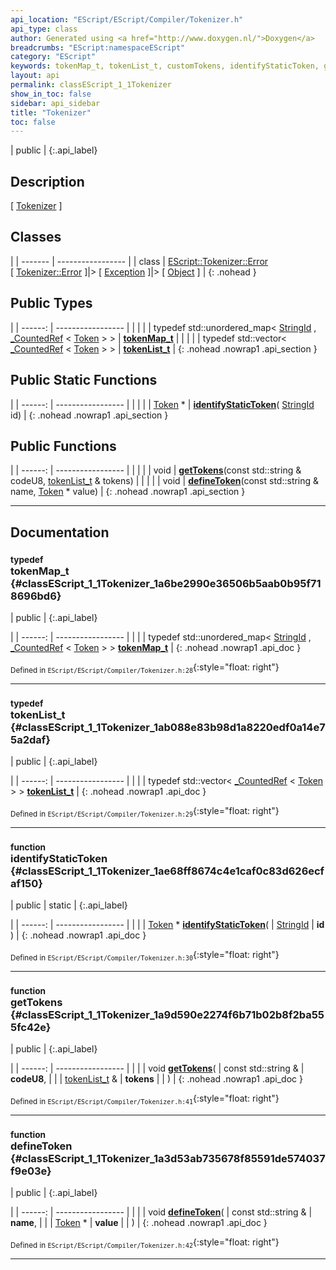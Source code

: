 ```yaml
---
api_location: "EScript/EScript/Compiler/Tokenizer.h"
api_type: class
author: Generated using <a href="http://www.doxygen.nl/">Doxygen</a>
breadcrumbs: "EScript:namespaceEScript"
category: "EScript"
keywords: tokenMap_t, tokenList_t, customTokens, identifyStaticToken, getTokens, defineToken, readNextToken, identifyToken, isNumber, isChar, isWhitechar, isOperator
layout: api
permalink: classEScript_1_1Tokenizer
show_in_toc: false
sidebar: api_sidebar
title: "Tokenizer"
toc: false
---
```


| public |
{:.api_label}

## Description

[ [Tokenizer](classEScript_1_1Tokenizer) ]



## Classes

|
| ------- | ----------------- |
| class | [EScript::Tokenizer::Error](classEScript_1_1Tokenizer_1_1Error) <br/> [ [Tokenizer::Error](classEScript_1_1Tokenizer_1_1Error) ]|> [ [Exception](classEScript_1_1Exception) ]|> [ [Object](classEScript_1_1Object) ] |
{: .nohead }


## Public Types

|
| ------: | ----------------- |
|  | |
| typedef std::unordered_map< [StringId](classEScript_1_1StringId) , [_CountedRef](classEScript_1_1%5F%5FCountedRef) < [Token](classEScript_1_1Token) > > | **[tokenMap_t](#classEScript_1_1Tokenizer_1a6be2990e36506b5aab0b95f718696bd6)**  |
|  | |
| typedef std::vector< [_CountedRef](classEScript_1_1%5F%5FCountedRef) < [Token](classEScript_1_1Token) > > | **[tokenList_t](#classEScript_1_1Tokenizer_1ab088e83b98d1a8220edf0a14e75a2daf)**  |
{: .nohead .nowrap1 .api_section }


## Public Static Functions

|
| ------: | ----------------- |
|  | |
| [Token](classEScript_1_1Token) * | **[identifyStaticToken](#classEScript_1_1Tokenizer_1ae68ff8674c4e1caf0c83d626ecfaf150)**( [StringId](classEScript_1_1StringId)  id) |
{: .nohead .nowrap1 .api_section }


## Public Functions

|
| ------: | ----------------- |
|  | |
| void | **[getTokens](#classEScript_1_1Tokenizer_1a9d590e2274f6b71b02b8f2ba555fc42e)**(const std::string & codeU8,  [tokenList_t](classEScript_1_1Tokenizer#classEScript_1_1Tokenizer_1ab088e83b98d1a8220edf0a14e75a2daf) & tokens) |
|  | |
| void | **[defineToken](#classEScript_1_1Tokenizer_1a3d53ab735678f85591de574037f9e03e)**(const std::string & name,  [Token](classEScript_1_1Token) * value) |
{: .nohead .nowrap1 .api_section }


-------------------------------------------------------------------

## Documentation

### <small>typedef</small><br/> tokenMap_t {#classEScript_1_1Tokenizer_1a6be2990e36506b5aab0b95f718696bd6}

| public |
{:.api_label}

|
| ------: | ----------------- |
|  |
| typedef std::unordered_map< [StringId](classEScript_1_1StringId) , [_CountedRef](classEScript_1_1%5F%5FCountedRef) < [Token](classEScript_1_1Token) > > **[tokenMap_t](#classEScript_1_1Tokenizer_1a6be2990e36506b5aab0b95f718696bd6)**  |
{: .nohead .nowrap1 .api_doc }





<sub>Defined in `EScript/EScript/Compiler/Tokenizer.h:28`</sub>{:style="float: right"}

-------------------------------------------------------------------

### <small>typedef</small><br/> tokenList_t {#classEScript_1_1Tokenizer_1ab088e83b98d1a8220edf0a14e75a2daf}

| public |
{:.api_label}

|
| ------: | ----------------- |
|  |
| typedef std::vector< [_CountedRef](classEScript_1_1%5F%5FCountedRef) < [Token](classEScript_1_1Token) > > **[tokenList_t](#classEScript_1_1Tokenizer_1ab088e83b98d1a8220edf0a14e75a2daf)**  |
{: .nohead .nowrap1 .api_doc }





<sub>Defined in `EScript/EScript/Compiler/Tokenizer.h:29`</sub>{:style="float: right"}

-------------------------------------------------------------------

### <small>function</small><br/> identifyStaticToken {#classEScript_1_1Tokenizer_1ae68ff8674c4e1caf0c83d626ecfaf150}

| public | static |
{:.api_label}

|
| ------: | ----------------- |
|  |
| [Token](classEScript_1_1Token) * **[identifyStaticToken](#classEScript_1_1Tokenizer_1ae68ff8674c4e1caf0c83d626ecfaf150)**( |  [StringId](classEScript_1_1StringId)  | **id** ) |
{: .nohead .nowrap1 .api_doc }





<sub>Defined in `EScript/EScript/Compiler/Tokenizer.h:30`</sub>{:style="float: right"}

-------------------------------------------------------------------

### <small>function</small><br/> getTokens {#classEScript_1_1Tokenizer_1a9d590e2274f6b71b02b8f2ba555fc42e}

| public |
{:.api_label}

|
| ------: | ----------------- |
|  |
| void **[getTokens](#classEScript_1_1Tokenizer_1a9d590e2274f6b71b02b8f2ba555fc42e)**( | const std::string & | **codeU8**, |
| |  [tokenList_t](classEScript_1_1Tokenizer#classEScript_1_1Tokenizer_1ab088e83b98d1a8220edf0a14e75a2daf) & | **tokens** |
|   ) |
{: .nohead .nowrap1 .api_doc }





<sub>Defined in `EScript/EScript/Compiler/Tokenizer.h:41`</sub>{:style="float: right"}

-------------------------------------------------------------------

### <small>function</small><br/> defineToken {#classEScript_1_1Tokenizer_1a3d53ab735678f85591de574037f9e03e}

| public |
{:.api_label}

|
| ------: | ----------------- |
|  |
| void **[defineToken](#classEScript_1_1Tokenizer_1a3d53ab735678f85591de574037f9e03e)**( | const std::string & | **name**, |
| |  [Token](classEScript_1_1Token) * | **value** |
|   ) |
{: .nohead .nowrap1 .api_doc }





<sub>Defined in `EScript/EScript/Compiler/Tokenizer.h:42`</sub>{:style="float: right"}

-------------------------------------------------------------------

